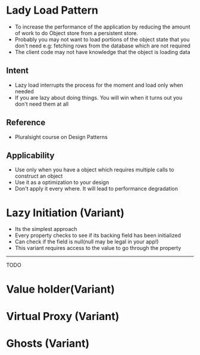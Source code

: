 # Lady Load Pattern

* To increase the performance of the application by reducing the amount of work to do
Object store from a persistent store. 
* Probably you may not want to load portions of the object state that you don't need
e.g: fetching rows from the database which are not required
* The client code may not have knowledge that the object is loading data 
## Intent

* Lazy load interrupts the process for the moment and load only when needed 
* If you are lazy about doing things. You will win when it turns out you don't need them at all


## Reference
* Pluralsight course on Design Patterns

## Applicability
* Use only when you have a object which requires multiple calls to construct an object
* Use it as a optimization to your design 
* Don't apply it every where. It will lead to performance degradation

# Lazy Initiation (Variant)
 
* Its the simplest approach
* Every property checks to see if its backing field has been initialized
* Can check if the field is null(null may be legal in your app!) 
* This variant requires access to the value to go through the property

*** 
TODO

# Value holder(Variant)   

# Virtual Proxy (Variant) 

# Ghosts (Variant)



